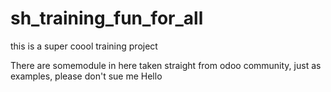 # sh_training_fun_for_all
this is a super coool training project 

There are somemodule in here taken straight from odoo community, just as examples, please don't sue me
Hello 
